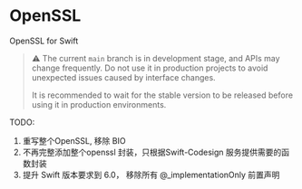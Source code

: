 # OpenSSL

OpenSSL for Swift

> ⚠️ The current `main` branch is in development stage, and APIs may change frequently. Do not use it in production projects to avoid unexpected issues caused by interface changes.
>
> It is recommended to wait for the stable version to be released before using it in production environments.

TODO:

1. 重写整个OpenSSL, 移除 BIO
2. 不再完整添加整个openssl 封装，只根据Swift-Codesign 服务提供需要的函数封装
3. 提升 Swift 版本要求到 6.0， 移除所有  @_implementationOnly 前置声明